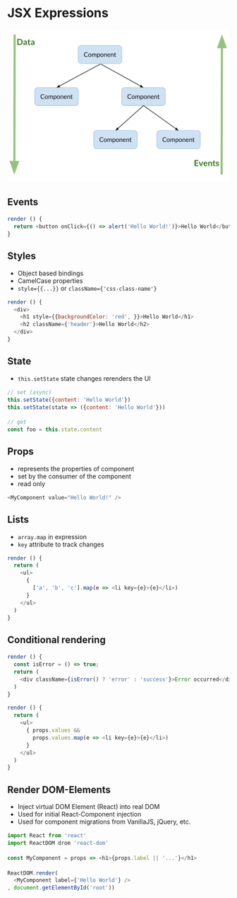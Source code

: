 # JSX Expressions

![React Data-Flow](react-dataflow.png)

## Events

```javascript
render () {
  return <button onClick={() => alert('Hello World!')}>Hello World</button>
}
```

## Styles

* Object based bindings
* CamelCase properties
* `style={{...}}` or `className={'css-class-name'}`

```javascript
render () {
  <div>
    <h1 style={{backgroundColor: 'red', }}>Hello World</h1>
    <h2 className={'header'}>Hello World</h2>
  </div>
}
```

## State

* `this.setState` state changes rerenders the UI

```javascript
// set (async)
this.setState({content: 'Hello World'})
this.setState(state => ({content: 'Hello World'}))

// get
const foo = this.state.content
```

## Props

* represents the properties of component
* set by the consumer of the component
* read only

```javascript
<MyComponent value="Hello World!" />
```

## Lists

* `array.map` in expression
* `key` attribute to track changes

```javascript
render () {
  return (
    <ul>
      {
        ['a', 'b', 'c'].map(e => <li key={e}>{e}</li>)
      }
    </ul>
  )
}
```

## Conditional rendering

```javascript
render () {
  const isError = () => true;
  return (
    <div className={isError() ? 'error' : 'success'}>Error occurred</div>
  )
}
```

```javascript
render () {
  return (
    <ul>
      { props.values &&
        props.values.map(e => <li key={e}>{e}</li>)
      }
    </ul>
  )
}
```

## Render DOM-Elements

* Inject virtual DOM Element (React) into real DOM
* Used for initial React-Component injection
* Used for component migrations from VanillaJS, jQuery, etc.

```javascript
import React from 'react'
import ReactDOM drom 'react-dom'

const MyComponent = props => <h1>{props.label || '...'}</h1>

ReactDOM.render(
  <MyComponent label={'Hello World'} />
, document.getElementById('root'))
```
